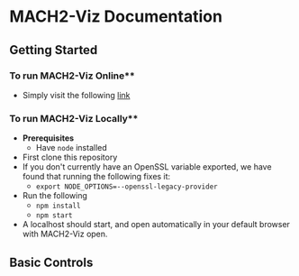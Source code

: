 # MACH2-Viz Documentation

## Getting Started

### To run MACH2-Viz Online**

- Simply visit the following [link](https://elkebir-group.github.io/mach2-viz/#/)
  
### To run MACH2-Viz Locally**

- **Prerequisites**
  - Have `node` installed
- First clone this repository
- If you don't currently have an OpenSSL variable exported, we have found that running the following fixes it:
  - `export NODE_OPTIONS=--openssl-legacy-provider`
- Run the following
  - `npm install`
  - `npm start`
- A localhost should start, and open automatically in your default browser with MACH2-Viz open.

## Basic Controls

